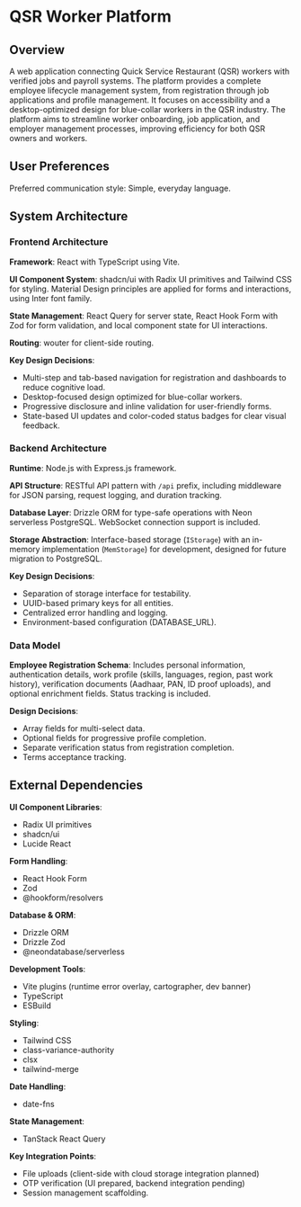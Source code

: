# QSR Worker Platform

## Overview

A web application connecting Quick Service Restaurant (QSR) workers with verified jobs and payroll systems. The platform provides a complete employee lifecycle management system, from registration through job applications and profile management. It focuses on accessibility and a desktop-optimized design for blue-collar workers in the QSR industry. The platform aims to streamline worker onboarding, job application, and employer management processes, improving efficiency for both QSR owners and workers.

## User Preferences

Preferred communication style: Simple, everyday language.

## System Architecture

### Frontend Architecture

**Framework**: React with TypeScript using Vite.

**UI Component System**: shadcn/ui with Radix UI primitives and Tailwind CSS for styling. Material Design principles are applied for forms and interactions, using Inter font family.

**State Management**: React Query for server state, React Hook Form with Zod for form validation, and local component state for UI interactions.

**Routing**: wouter for client-side routing.

**Key Design Decisions**:
- Multi-step and tab-based navigation for registration and dashboards to reduce cognitive load.
- Desktop-focused design optimized for blue-collar workers.
- Progressive disclosure and inline validation for user-friendly forms.
- State-based UI updates and color-coded status badges for clear visual feedback.

### Backend Architecture

**Runtime**: Node.js with Express.js framework.

**API Structure**: RESTful API pattern with `/api` prefix, including middleware for JSON parsing, request logging, and duration tracking.

**Database Layer**: Drizzle ORM for type-safe operations with Neon serverless PostgreSQL. WebSocket connection support is included.

**Storage Abstraction**: Interface-based storage (`IStorage`) with an in-memory implementation (`MemStorage`) for development, designed for future migration to PostgreSQL.

**Key Design Decisions**:
- Separation of storage interface for testability.
- UUID-based primary keys for all entities.
- Centralized error handling and logging.
- Environment-based configuration (DATABASE_URL).

### Data Model

**Employee Registration Schema**: Includes personal information, authentication details, work profile (skills, languages, region, past work history), verification documents (Aadhaar, PAN, ID proof uploads), and optional enrichment fields. Status tracking is included.

**Design Decisions**:
- Array fields for multi-select data.
- Optional fields for progressive profile completion.
- Separate verification status from registration completion.
- Terms acceptance tracking.

## External Dependencies

**UI Component Libraries**:
- Radix UI primitives
- shadcn/ui
- Lucide React

**Form Handling**:
- React Hook Form
- Zod
- @hookform/resolvers

**Database & ORM**:
- Drizzle ORM
- Drizzle Zod
- @neondatabase/serverless

**Development Tools**:
- Vite plugins (runtime error overlay, cartographer, dev banner)
- TypeScript
- ESBuild

**Styling**:
- Tailwind CSS
- class-variance-authority
- clsx
- tailwind-merge

**Date Handling**:
- date-fns

**State Management**:
- TanStack React Query

**Key Integration Points**:
- File uploads (client-side with cloud storage integration planned)
- OTP verification (UI prepared, backend integration pending)
- Session management scaffolding.